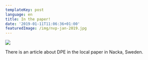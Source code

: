 ```yaml
---
templateKey: post
language: en
title: In the paper!
date: '2019-01-11T11:06:36+01:00'
featuredImage: /img/nvp-jan-2019.jpg
---
```

![](/img/nvp-jan-2019.jpg)

There is an article about DPE in the local paper in Nacka, Sweden.

